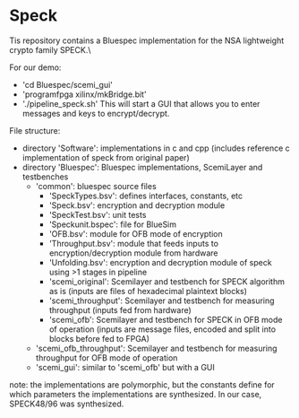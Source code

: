 # Speck


Tis repository contains a Bluespec implementation for the NSA lightweight crypto family SPECK.\\

For our demo:
- 'cd Bluespec/scemi_gui'
- 'programfpga xilinx/mkBridge.bit'
- './pipeline_speck.sh'
This will start a GUI that allows you to enter messages and keys to encrypt/decrypt.


File structure:
- directory 'Software': implementations in c and cpp (includes reference c implementation of speck from original paper)
- directory 'Bluespec': Bluespec implementations, ScemiLayer and testbenches
  - 'common': bluespec source files
    - 'SpeckTypes.bsv': defines interfaces, constants, etc
    - 'Speck.bsv': encryption and decryption module
    - 'SpeckTest.bsv': unit tests
    - 'Speckunit.bspec': file for BlueSim
    - 'OFB.bsv': module for OFB mode of encryption
    - 'Throughput.bsv': module that feeds inputs to encryption/decryption module from hardware
    - 'Unfolding.bsv': encryption and decryption module of speck using >1 stages in pipeline
    - 'scemi_original': Scemilayer and testbench for SPECK algorithm as is (inputs are files of hexadecimal plaintext blocks)
    - 'scemi_throughput': Scemilayer and testbench for measuring throughput (inputs fed from hardware)
    - 'scemi_ofb': Scemilayer and testbench for SPECK in OFB mode of operation (inputs are message files, encoded and split into blocks before fed to FPGA)
  - 'scemi_ofb_throughput': Scemilayer and testbench for measuring throughput for OFB mode of operation
  - 'scemi_gui': similar to 'scemi_ofb' but with a GUI

note: the implementations are polymorphic, but the constants define for which parameters the implementations are synthesized. In our case, SPECK48/96 was synthesized.
